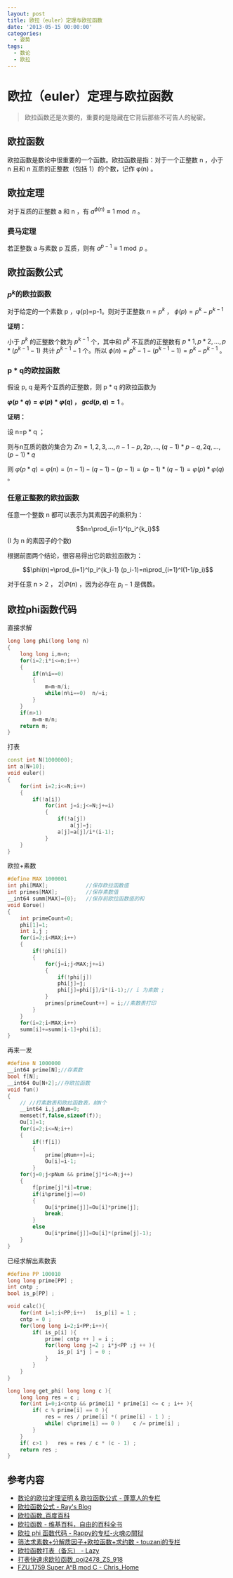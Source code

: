 ```yaml
---
layout: post
title: 欧拉（euler）定理与欧拉函数
date: '2013-05-15 00:00:00'
categories:
  - 姿势
tags:
  - 数论
  - 欧拉
---
```


# 欧拉（euler）定理与欧拉函数

> 欧拉函数还是次要的，重要的是隐藏在它背后那些不可告人的秘密。

## 欧拉函数

欧拉函数是数论中很重要的一个函数。欧拉函数是指：对于一个正整数 n ，小于 n 且和 n 互质的正整数（包括 1）的个数，记作 φ(n) 。

## 欧拉定理

对于互质的正整数 a 和 n ，有 $a^{\phi(n)} \equiv 1 \bmod n$ 。

### 费马定理

若正整数 a 与素数 p 互质，则有 $a^{p-1} \equiv 1 \bmod{p}$ 。

## 欧拉函数公式

### $p^k$的欧拉函数

对于给定的一个素数 p ，φ(p)=p-1。则对于正整数 $n=p^k$ ， $\phi(p)=p^k-p^{k-1}$

**证明：**

小于 $p^k$ 的正整数个数为 $p^{k - 1}$ 个，其中和 $p^k$ 不互质的正整数有 ${p * 1,p * 2,...,p * (p^{k - 1}-1)}$ 共计 $p^{k - 1} - 1$ 个。所以 $\phi(n) = p^k - 1 - (p^{k - 1} - 1) = p^k - p^{k - 1}$ 。

### p * q的欧拉函数

假设 p, q 是两个互质的正整数，则 p * q 的欧拉函数为

__$φ(p * q) = φ(p) * φ(q)$ ， $gcd(p, q) = 1$__ 。

**证明：**

设 n=p * q ；

则与n互质的数的集合为 $Zn = {1, 2, 3, ... , n - 1} - {p, 2p, ... , (q - 1) * p} - {q, 2q, ... , (p - 1) * q}$

则 $φ(p * q) = φ(n) = (n - 1) - (q - 1) - (p - 1) = (p - 1) * (q -1) = φ(p) * φ(q)$ 。

### 任意正整数的欧拉函数

任意一个整数 n 都可以表示为其素因子的乘积为：

$$n=\prod_{i=1}^Ip_i^{k_i}$$
(I 为 n 的素因子的个数)

根据前面两个结论，很容易得出它的欧拉函数为：

$$\phi(n)=\prod_{i=1}^Ip_i^{k_i-1} (p_i-1)=n\prod_{i=1}^I(1-1/p_i)$$

对于任意 n > 2 ， $2 | Φ(n)$ ，因为必存在  $p_i -1$ 是偶数。

## 欧拉phi函数代码

直接求解

```cpp
long long phi(long long n)
{
    long long i,m=n;
    for(i=2;i*i<=n;i++)
    {
        if(n%i==0)
        {
            m=m-m/i;
            while(n%i==0)  n/=i;
        }
    }
    if(n>1)
        m=m-m/n;
    return m;
}
```

打表

```cpp
const int N(1000000);
int a[N+10];
void euler()
{
    for(int i=2;i<=N;i++)
    {
        if(!a[i])
            for(int j=i;j<=N;j+=i)
            {
                if(!a[j])
                    a[j]=j;
                a[j]=a[j]/i*(i-1);
            }
    }
}
```

欧拉+素数

```cpp
#define MAX 1000001
int phi[MAX];            //保存欧拉函数值
int primes[MAX];         //保存素数值
__int64 summ[MAX]={0};   //保存前欧拉函数值的和
void Eorue()
{
    int primeCount=0;
    phi[1]=1;
    int i,j ;
    for(i=2;i<MAX;i++)
    {
        if(!phi[i])
        {
            for(j=i;j<MAX;j+=i)
            {
                if(!phi[j])
                phi[j]=j;
                phi[j]=phi[j]/i*(i-1);// i 为素数 ;
            }
            primes[primeCount++] = i;//素数表打印
        }
    }
    for(i=2;i<MAX;i++)
    summ[i]+=summ[i-1]+phi[i];
}
```

再来一发

```cpp
#define N 1000000
__int64 prime[N];//存素数
bool f[N];
__int64 Ou[N+2];//存欧拉函数
void fun()
{
    // //打素数表和欧拉函数表，前N个
    __int64 i,j,pNum=0;
    memset(f,false,sizeof(f));
    Ou[1]=1;
    for(i=2;i<=N;i++)
    {
        if(!f[i])
        {
            prime[pNum++]=i;
            Ou[i]=i-1;
        }
    for(j=0;j<pNum && prime[j]*i<=N;j++)
    {
        f[prime[j]*i]=true;
        if(i%prime[j]==0)
        {
            Ou[i*prime[j]]=Ou[i]*prime[j];
            break;
        }
        else
            Ou[i*prime[j]]=Ou[i]*(prime[j]-1);
    }
}
```

已经求解出素数表

```cpp
#define PP 100010
long long prime[PP] ;
int cntp ;
bool is_p[PP] ;

void calc(){
    for(int i=1;i<PP;i++)   is_p[i] = 1 ;
    cntp = 0 ;
    for(long long i=2;i<PP;i++){
        if( is_p[i] ){
            prime[ cntp ++ ] = i ;
            for(long long j=2 ; i*j<PP ;j ++ ){
                is_p[ i*j ] = 0 ;
            }
        }
    }
}

long long get_phi( long long c ){
    long long res = c ;
    for(int i=0;i<cntp && prime[i] * prime[i] <= c ; i++ ){
        if( c % prime[i] == 0 ){
            res = res / prime[i] *( prime[i] - 1 ) ;
            while( c%prime[i] == 0 )    c /= prime[i] ;
        }
    }
    if( c>1 )   res = res / c * (c - 1) ;
    return res ;
}
```

## 参考内容

+ [数论的欧拉定理证明 &amp; 欧拉函数公式 - 蓬篙人的专栏](http://blog.csdn.net/hillgong/article/details/4214327)
+ [欧拉函数公式 - Ray's Blog](http://blog.csdn.net/ray58750034/article/details/640074)
+ [欧拉函数_百度百科](http://baike.baidu.cn/view/107769.htm)
+ [欧拉函数 - 维基百科，自由的百科全书](https://zh.wikipedia.org/wiki/%E6%AC%A7%E6%8B%89%E5%87%BD%E6%95%B0)
+ [欧拉 phi 函数代码 - Rappy的专栏-火魂の闇狱](http://blog.csdn.net/Rappy/article/details/1747489)
+ [筛法求素数+分解质因子+欧拉函数+求约数 - touzani的专栏](http://blog.csdn.net/touzani/article/details/1759833)
+ [欧拉函数打表（备忘） - Lazy](http://blog.csdn.net/szhhck/article/details/7905020)
+ [打表快速求欧拉函数_poj2478_ZS_918](http://blog.sina.com.cn/s/blog_6b2e32770100wn3p.html)
+ [FZU_1759 Super A^B mod C - Chris_Home](http://blog.csdn.net/ivan_zjj/article/details/7917515)
